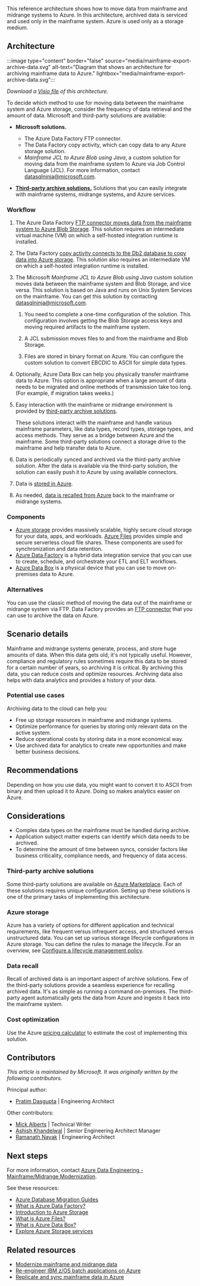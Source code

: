 This reference architecture shows how to move data from mainframe and midrange systems to Azure. In this architecture, archived data is serviced and used only in the mainframe system. Azure is used only as a storage medium.

## Architecture

:::image type="content" border="false" source="media/mainframe-export-archive-data.svg" alt-text="Diagram that shows an architecture for archiving mainframe data to Azure." lightbox="media/mainframe-export-archive-data.svg":::

*Download a [Visio file](https://arch-center.azureedge.net/archive-mainframe-data.vsdx) of this architecture.*

To decide which method to use for moving data between the mainframe system and Azure storage, consider the frequency of data retrieval and the amount of data. Microsoft and third-party solutions are available:

- **Microsoft solutions.**

  - The Azure Data Factory FTP connector.
  - The Data Factory copy activity, which can copy data to any Azure storage solution.
  - *Mainframe JCL to Azure Blob using Java*, a custom solution for moving data from the mainframe system to Azure via Job Control Language (JCL). For more information, contact [datasqlninja@microsoft.com](mailto:datasqlninja@microsoft.com).

- [**Third-party archive solutions.**](#third-party-archive-solutions) Solutions that you can easily integrate with mainframe systems, midrange systems, and Azure services.

### Workflow

1. The Azure Data Factory [FTP connector moves data from the mainframe system to Azure Blob Storage](https://techcommunity.microsoft.com/t5/modernization-best-practices-and/copy-files-from-mainframe-to-azure-data-platform-using-adf-ftp/ba-p/3042555). This solution requires an intermediate virtual machine (VM) on which a self-hosted integration runtime is installed.
1. The Data Factory [copy activity connects to the Db2 database to copy data into Azure storage](/azure/data-factory/v1/data-factory-onprem-db2-connector). This solution also requires an intermediate VM on which a self-hosted integration runtime is installed.
1. The Microsoft *Mainframe JCL to Azure Blob using Java* custom solution moves data between the mainframe system and Blob Storage, and vice versa. This solution is based on Java and runs on Unix System Services on the mainframe. You can get this solution by contacting [datasqlninja@microsoft.com](mailto:datasqlninja@microsoft.com).

    1. You need to complete a one-time configuration of the solution. This configuration involves getting the Blob Storage access keys and moving required artifacts to the mainframe system.

    1. A JCL submission moves files to and from the mainframe and Blob Storage.

    1. Files are stored in binary format on Azure. You can configure the custom solution to convert EBCDIC to ASCII for simple data types.

1. Optionally, Azure Data Box can help you physically transfer mainframe data to Azure. This option is appropriate when a large amount of data needs to be migrated and online methods of transmission take too long. (For example, if migration takes weeks.)

1. Easy interaction with the mainframe or midrange environment is provided by [third-party archive solutions](#third-party-archive-solutions).

    These solutions interact with the mainframe and handle various mainframe parameters, like data types, record types, storage types, and access methods. They serve as a bridge between Azure and the mainframe. Some third-party solutions connect a storage drive to the mainframe and help transfer data to Azure.
1. Data is periodically synced and archived via the third-party archive solution. After the data is available via the third-party solution, the solution can easily push it to Azure by using available connectors.

1. Data is [stored in Azure](#azure-storage).

1. As needed, [data is recalled from Azure](#data-recall) back to the mainframe or midrange systems.

### Components

- [Azure storage](/azure/well-architected/service-guides/storage-accounts/reliability) provides massively scalable, highly secure cloud storage for your data, apps, and workloads. [Azure Files](/azure/well-architected/service-guides/azure-files) provides simple and secure serverless cloud file shares. These components are used for synchronization and data retention.
- [Azure Data Factory](/azure/data-factory/introduction) is a hybrid data integration service that you can use to create, schedule, and orchestrate your ETL and ELT workflows.
- [Azure Data Box](/azure/databox/data-box-overview) is a physical device that you can use to move on-premises data to Azure.

### Alternatives

You can use the classic method of moving the data out of the mainframe or midrange system via FTP. Data Factory provides an [FTP connector](/azure/data-factory/connector-ftp?tabs=data-factory) that you can use to archive the data on Azure.

## Scenario details

Mainframe and midrange systems generate, process, and store huge amounts of data. When this data gets old, it's not typically useful. However, compliance and regulatory rules sometimes require this data to be stored for a certain number of years, so archiving it is critical. By archiving this data, you can reduce costs and optimize resources. Archiving data also helps with data analytics and provides a history of your data.

### Potential use cases

Archiving data to the cloud can help you:

- Free up storage resources in mainframe and midrange systems.
- Optimize performance for queries by storing only relevant data on the active system.
- Reduce operational costs by storing data in a more economical way.
- Use archived data for analytics to create new opportunities and make better business decisions.

## Recommendations

Depending on how you use data, you might want to convert it to ASCII from binary and then upload it to Azure. Doing so makes analytics easier on Azure.

## Considerations

- Complex data types on the mainframe must be handled during archive.
- Application subject matter experts can identify which data needs to be archived.
- To determine the amount of time between syncs, consider factors like business criticality, compliance needs, and frequency of data access.

### Third-party archive solutions

Some third-party solutions are available on [Azure Marketplace](https://azuremarketplace.microsoft.com/marketplace/apps?filters=partners&page=1&search=mainframe%20data). Each of these solutions requires unique configuration. Setting up these solutions is one of the primary tasks of implementing this architecture.

### Azure storage

Azure has a variety of options for different application and technical requirements, like frequent versus infrequent access, and structured versus unstructured data. You can set up various storage lifecycle configurations in Azure storage. You can define the rules to manage the lifecycle. For an overview, see [Configure a lifecycle management policy](/azure/storage/blobs/lifecycle-management-policy-configure).

### Data recall

Recall of archived data is an important aspect of archive solutions. Few of the third-party solutions provide a seamless experience for recalling archived data. It's as simple as running a command on-premises. The third-party agent automatically gets the data from Azure and ingests it back into the mainframe system.

### Cost optimization

Use the Azure [pricing calculator](https://azure.microsoft.com/pricing/calculator) to estimate the cost of implementing this solution.

## Contributors

*This article is maintained by Microsoft. It was originally written by the following contributors.*

Principal author:

- [Pratim Dasgupta](https://www.linkedin.com/in/pratimdasgupta) | Engineering Architect

Other contributors:

- [Mick Alberts](https://www.linkedin.com/in/mick-alberts-a24a1414) | Technical Writer
- [Ashish Khandelwal](https://www.linkedin.com/in/ashish-khandelwal-839a851a3) | Senior Engineering Architect Manager
- [Ramanath Nayak](https://www.linkedin.com/in/ramanath-nayak-584a2685) | Engineering Architect

## Next steps

For more information, contact [Azure Data Engineering - Mainframe/Midrange Modernization](mailto:datasqlninja@microsoft.com).

See these resources:

- [Azure Database Migration Guides](https://datamigration.microsoft.com)
- [What is Azure Data Factory?](/azure/data-factory/introduction)
- [Introduction to Azure Storage](/azure/storage/common/storage-introduction)
- [What is Azure Files?](/azure/storage/files/storage-files-introduction)
- [What is Azure Data Box?](/azure/databox/data-box-overview)
- [Explore Azure Storage services](/training/modules/azure-storage-fundamentals)

## Related resources

- [Modernize mainframe and midrange data](/azure/architecture/example-scenario/mainframe/modernize-mainframe-data-to-azure)
- [Re-engineer IBM z/OS batch applications on Azure](../../example-scenario/mainframe/reengineer-mainframe-batch-apps-azure.yml)
- [Replicate and sync mainframe data in Azure](../../reference-architectures/migration/sync-mainframe-data-with-azure.yml)
